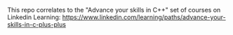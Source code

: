 This repo correlates to the "Advance your skills in C++" set of courses on Linkedin Learning:
https://www.linkedin.com/learning/paths/advance-your-skills-in-c-plus-plus
